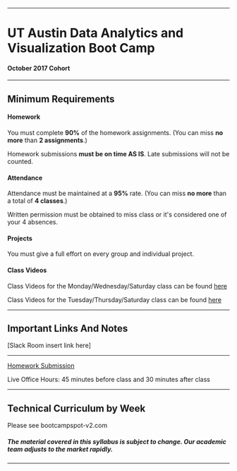 -----------------------------------------
# UT Austin Data Analytics and Visualization Boot Camp

#### October 2017 Cohort 


-----------------------------------------


## Minimum Requirements


#### Homework


You must complete **90%** of the homework assignments. (You can miss **no more** than **2 assignments**.)


Homework submissions **must be on time AS IS**. Late submissions will not be counted.


#### Attendance


Attendance must be maintained at a **95%** rate. (You can miss **no more** than a total of **4 classes**.)


Written permission must be obtained to miss class or it's considered one of your 4 absences.


#### Projects


You must give a full effort on every group and individual project.


#### Class Videos

Class Videos for the Monday/Wednesday/Saturday class can be found [here](https://codingbootcamp.hosted.panopto.com/Panopto/Pages/Sessions/List.aspx#folderID=%22965a8642-f49e-4dfd-8cfb-d69754d48ee1%22&folderSets=3)

Class Videos for the Tuesday/Thursday/Saturday class can be found [here](https://codingbootcamp.hosted.panopto.com/Panopto/Pages/Sessions/List.aspx#folderID=%22ce49bb76-68f4-4989-8cf3-a313809aa929%22&folderSets=3)

-----------------------------------------


## Important Links And Notes


[Slack Room insert link here]

-----------------------------------------


[Homework Submission](http://bootcampspot-v2.com)


Live Office Hours: 45 minutes before class and 30 minutes after class


-----------------------------------------
## Technical Curriculum by Week

Please see bootcampspot-v2.com

##### The material covered in this syllabus is subject to change. Our academic team adjusts to the market rapidly.
-----------------------------------------



